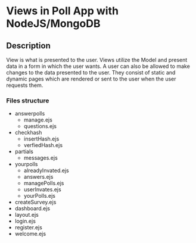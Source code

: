 # Views in Poll App with NodeJS/MongoDB


## Description

View is what is presented to the user. Views utilize the Model and present data in a form in which the user wants. A user can also be allowed to make changes to the data presented to the user. They consist of static and dynamic pages which are rendered or sent to the user when the user requests them.

### Files structure

- answerpolls
    * manage.ejs
    * questions.ejs
- checkhash
    * insertHash.ejs
    * verfiedHash.ejs
- partials
    * messages.ejs
- yourpolls
    * alreadyInvated.ejs
    * answers.ejs
    * managePolls.ejs
    * userInvates.ejs
    * yourPolls.ejs
- createSurvey.ejs
- dashboard.ejs
- layout.ejs
- login.ejs
- register.ejs
- welcome.ejs

